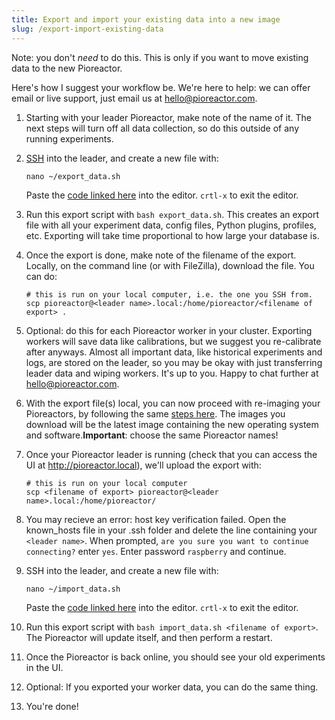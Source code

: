 ```yaml
---
title: Export and import your existing data into a new image
slug: /export-import-existing-data
---
```


Note: you don't _need_ to do this. This is only if you want to move existing data to the new Pioreactor.

Here's how I suggest your workflow be. We're here to help: we can offer email or live support, just email us at hello@pioreactor.com.

1. Starting with your leader Pioreactor, make note of the name of it. The next steps will turn off all data collection, so do this outside of any running experiments.
2. [SSH](https://docs.pioreactor.com/user-guide/accessing-raspberry-pi) into the leader, and create a new file with:
   ```
   nano ~/export_data.sh
   ```
   Paste the [code linked here](https://raw.githubusercontent.com/Pioreactor/pioreactor/develop/migration_scripts/export_data.sh) into the editor. `crtl-x` to exit the editor.
3. Run this export script with `bash export_data.sh`. This creates an export file with all your experiment data, config files, Python plugins, profiles, etc. Exporting will take time proportional to how large your database is.
4. Once the export is done, make note of the filename of the export. Locally, on the command line (or with FileZilla), download the file. You can do:
   ```
   # this is run on your local computer, i.e. the one you SSH from.
   scp pioreactor@<leader name>.local:/home/pioreactor/<filename of export> .
   ```
5. Optional: do this for each Pioreactor worker in your cluster. Exporting workers will save data like calibrations, but we suggest you re-calibrate after anyways. Almost all important data, like historical experiments and logs, are stored on the leader, so you may be okay with just transferring leader data and wiping workers. It's up to you. Happy to chat further at hello@pioreactor.com.
6. With the export file(s) local, you can now proceed with re-imaging your Pioreactors, by following the same [steps here](https://docs.pioreactor.com/user-guide/software-set-up). The images you download will be the latest image containing the new operating system and software.**Important**: choose the same Pioreactor names!
7. Once your Pioreactor leader is running (check that you can access the UI at http://pioreactor.local), we'll upload the export with:
   ```
   # this is run on your local computer
   scp <filename of export> pioreactor@<leader name>.local:/home/pioreactor/
   ```
   
8. You may recieve an error: host key verification failed. Open the known_hosts file in your .ssh folder and delete the line containing your `<leader name>`.
   When prompted, `are you sure you want to continue connecting?` enter `yes`.
   Enter password `raspberry` and continue.  
   
9. SSH into the leader, and create a new file with:
   ```
   nano ~/import_data.sh
   ```
   Paste the [code linked here](https://raw.githubusercontent.com/Pioreactor/pioreactor/develop/migration_scripts/import_data.sh) into the editor. `crtl-x` to exit the editor.
10. Run this export script with `bash import_data.sh <filename of export>`. The Pioreactor will update itself, and then perform a restart.
11. Once the Pioreactor is back online, you should see your old experiments in the UI.
12. Optional: If you exported your worker data, you can do the same thing.
13. You're done!
